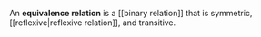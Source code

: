 An **equivalence relation** is a [[binary relation]] that is symmetric, [[reflexive|reflexive relation]], and transitive.